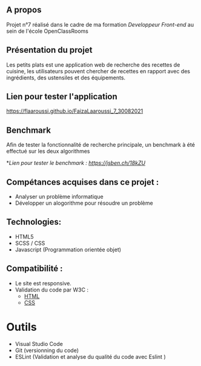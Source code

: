 ## A propos

Projet n°7 réalisé dans le cadre de ma formation *Developpeur Front-end* au sein de l'école OpenClassRooms

## Présentation du projet
Les petits plats est une application web de recherche des recettes de cuisine, les utilisateurs pouvent chercher de recettes en rapport avec des ingrédients, des ustensiles et des équipements.

## Lien pour tester l'application

<a href="https://flaaroussi.github.io/FaizaLaaroussi_7_30082021">https://flaaroussi.github.io/FaizaLaaroussi_7_30082021</a>

## Benchmark
Afin de tester la fonctionnalité de recherche principale, un benchmark à été effectué sur les deux algorithmes

**Lien pour tester le benchmark : https://jsben.ch/18kZU*


## Compétances acquises dans ce projet :
   * Analyser un problème informatique
   * Développer un alogorithme pour résoudre un problème 


## Technologies:
   * HTML5
   * SCSS / CSS
   * Javascript (Programmation orientée objet)

## Compatibilité :
   * Le site est responsive. 
   * Validation du code par W3C :
      - <a href="https://validator.w3.org/nu/?doc=https%3A%2F%2Fflaaroussi.github.io%2FFaizaLaaroussi_7_30082021%2F">HTML</a>
      - <a href="https://jigsaw.w3.org/css-validator/validator?uri=https%3A%2F%2Fflaaroussi.github.io%2FFaizaLaaroussi_7_30082021&profile=css3svg&usermedium=all&warning=1&vextwarning=&lang=fr">CSS</a>  


# Outils
   * Visual Studio Code
   * Git (versionning du code)
   * ESLint (Validation et analyse du qualité du code avec Eslint )
   


      
